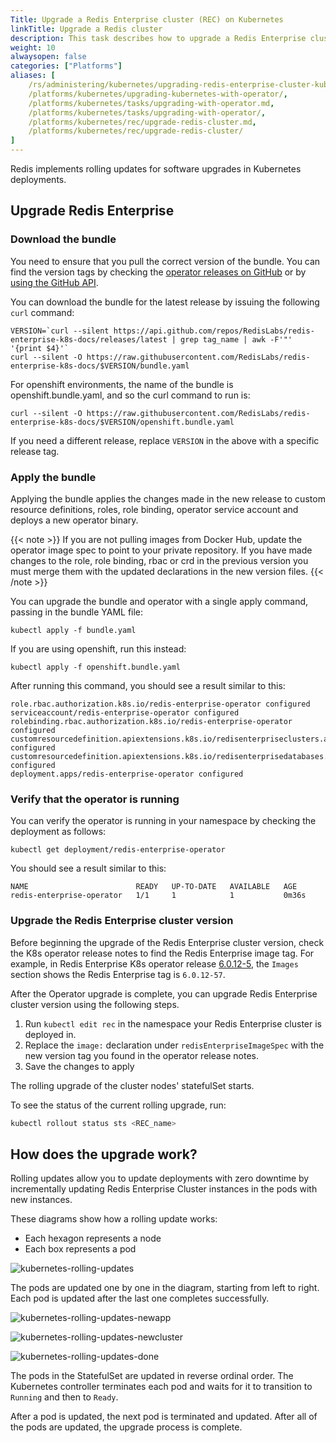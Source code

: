 ```yaml
---
Title: Upgrade a Redis Enterprise cluster (REC) on Kubernetes
linkTitle: Upgrade a Redis cluster
description: This task describes how to upgrade a Redis Enterprise cluster via the operator.
weight: 10
alwaysopen: false
categories: ["Platforms"]
aliases: [
    /rs/administering/kubernetes/upgrading-redis-enterprise-cluster-kubernetes-deployment-operator/,
    /platforms/kubernetes/upgrading-kubernetes-with-operator/,
    /platforms/kubernetes/tasks/upgrading-with-operator.md,
    /platforms/kubernetes/tasks/upgrading-with-operator/,
    /platforms/kubernetes/rec/upgrade-redis-cluster.md,
    /platforms/kubernetes/rec/upgrade-redis-cluster/
]
---
```

Redis implements rolling updates for software upgrades in Kubernetes deployments.

## Upgrade Redis Enterprise 

### Download the bundle
You need to ensure that you pull the correct version of the bundle. You can find the version tags
by checking the [operator releases on GitHub](https://github.com/RedisLabs/redis-enterprise-k8s-docs/releases)
or by [using the GitHub API](https://docs.github.com/en/rest/reference/repos#releases).

You can download the bundle for the latest release by issuing the following `curl` command:

```
VERSION=`curl --silent https://api.github.com/repos/RedisLabs/redis-enterprise-k8s-docs/releases/latest | grep tag_name | awk -F'"' '{print $4}'`
curl --silent -O https://raw.githubusercontent.com/RedisLabs/redis-enterprise-k8s-docs/$VERSION/bundle.yaml
```
For openshift environments, the name of the bundle is openshift.bundle.yaml, and so the curl command to run is:

```
curl --silent -O https://raw.githubusercontent.com/RedisLabs/redis-enterprise-k8s-docs/$VERSION/openshift.bundle.yaml
```

If you need a different release, replace `VERSION` in the above with a specific release tag.

### Apply the bundle

Applying the bundle applies the changes made in the new release to custom resource definitions, roles, role binding, operator service account and deploys a new operator binary.

{{< note >}}
If you are not pulling images from Docker Hub, update the operator image spec to point to your private repository.
If you have made changes to the role, role binding, rbac or crd in the previous version you must merge them with the updated declarations in the new version files.
{{< /note >}}
    
You can upgrade the bundle and operator with a single apply command, passing in the bundle YAML file:

```
kubectl apply -f bundle.yaml
```

If you are using openshift, run this instead:

```
kubectl apply -f openshift.bundle.yaml
```

After running this command, you should see a result similar to this:

```
role.rbac.authorization.k8s.io/redis-enterprise-operator configured
serviceaccount/redis-enterprise-operator configured
rolebinding.rbac.authorization.k8s.io/redis-enterprise-operator configured
customresourcedefinition.apiextensions.k8s.io/redisenterpriseclusters.app.redislabs.com configured
customresourcedefinition.apiextensions.k8s.io/redisenterprisedatabases.app.redislabs.com configured
deployment.apps/redis-enterprise-operator configured
```

### Verify that the operator is running

You can verify the operator is running in your namespace by checking the deployment as follows:

```
kubectl get deployment/redis-enterprise-operator
```

You should see a result similar to this:

```
NAME                        READY   UP-TO-DATE   AVAILABLE   AGE
redis-enterprise-operator   1/1     1            1           0m36s
```

### Upgrade the Redis Enterprise cluster version

Before beginning the upgrade of the Redis Enterprise cluster version, check the K8s operator release notes to find the Redis Enterprise image tag. For example, in Redis Enterprise K8s operator release [6.0.12-5](https://github.com/RedisLabs/redis-enterprise-k8s-docs/releases/tag/v6.0.12-5), the `Images` section shows the Redis Enterprise tag is `6.0.12-57`.

After the Operator upgrade is complete, you can upgrade Redis Enterprise cluster version using the following steps.

1. Run `kubectl edit rec` in the namespace your Redis Enterprise cluster is deployed in.
2. Replace the `image:` declaration under `redisEnterpriseImageSpec` with the new version tag you found in the operator release notes.
3. Save the changes to apply

The rolling upgrade of the cluster nodes' statefulSet starts.

To see the status of the current rolling upgrade, run:

```sh
kubectl rollout status sts <REC_name>
```

## How does the upgrade work?

Rolling updates allow you to update deployments with zero downtime
by incrementally updating Redis Enterprise Cluster instances in the pods with new instances.

These diagrams show how a rolling update works:

- Each hexagon represents a node
- Each box represents a pod

![kubernetes-rolling-updates](/images/rs/kubernetes-rolling-updates.png)

The pods are updated one by one in the diagram, starting from left to right.
Each pod is updated after the last one completes successfully.

![kubernetes-rolling-updates-newapp](/images/rs/kubernetes-rolling-updates-newapp.png)

![kubernetes-rolling-updates-newcluster](/images/rs/kubernetes-rolling-updates-newcluster.png)

![kubernetes-rolling-updates-done](/images/rs/kubernetes-rolling-updates-done.png)

The pods in the StatefulSet are updated in reverse ordinal order.
The Kubernetes controller terminates each pod and waits for it to transition to `Running` and then to `Ready`.

After a pod is updated, the next pod is terminated and updated.
After all of the pods are updated, the upgrade process is complete.

